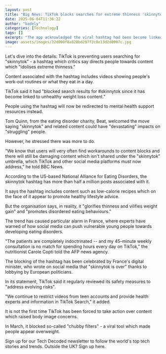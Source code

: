 ```yaml
---
layout: post
title: "Big News: TikTok blocks searches for extreme thinness 'skinnytok' hashtag"
date: 2025-06-04T11:36:22
author: "badely"
categories: [Technology]
tags: []
excerpt: "The app acknowledged the viral hashtag had been become linked to 'unhealthy weight loss content.'"
image: assets/images/32d000f8a828bd297f2c0e13d2d0907c.jpg
---
```


Let's dive into the details: TikTok is preventing users searching for "skinnytok" - a hashtag which critics say directs people towards content which "idolises extreme thinness."

Content associated with the hashtag includes videos showing people's work-out routines or what they eat in a day. 

TikTok said it had "blocked search results for #skinnytok since it has become linked to unhealthy weight loss content."

People using the hashtag will now be redirected to mental health support resources instead.

Tom Quinn, from the eating disorder charity, Beat, welcomed the move saying "skinnytok" and related content could have "devastating" impacts on "struggling" people.

However, he stressed there was more to do.

"We know that users will very often find workarounds to content blocks and there will still be damaging content which isn't shared under the "skinnytok" umbrella, which TikTok and other social media platforms must now address," he told BBC News.

According to the US-based National Alliance for Eating Disorders, the skinnytok hashtag has more than half a million posts associated with it.

It says the hashtag includes content such as low-calorie recipes which on the face of it appear to promote healthy lifestyle advice.

But the organisation says, in reality, it "glorifies thinness and vilifies weight gain" and "promotes disordered eating behaviours."

The  trend has caused particular alarm in France, where experts have warned of how social media can push vulnerable young people towards developing eating disorders.

"The patients are completely indoctrinated -- and my 45-minute weekly consultation is no match for spending hours every day on TikTok," the nutritionist Carole Copti told the AFP news agency.

The blocking of the hashtag has been celebrated by France's digital minister, who wrote on social media that "skinnytok is over" thanks to lobbying by European politicians. 

In its statement, TikTok said it regularly reviewed its safety measures to "address evolving risks".

"We continue to restrict videos from teen accounts and provide health experts and information in TikTok Search," it added.

It is not the first time TikTok has been forced to take action over content which raised body image concerns.

In March, it blocked so-called "chubby filters" - a viral tool which made people appear overweight.

Sign up for our Tech Decoded newsletter to follow the world's top tech stories and trends. Outside the UK? Sign up here.


